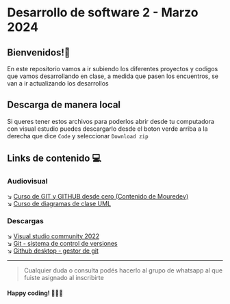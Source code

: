 # Desarrollo de software 2 - Marzo 2024

## Bienvenidos!🚀
En este repositorio vamos a ir subiendo los diferentes proyectos y codigos que vamos desarrollando en clase, a medida que pasen los encuentros, se van a ir actualizando los desarrollos

## Descarga de manera local
Si queres tener estos archivos para poderlos abrir desde tu computadora con visual estudio puedes descargarlo desde el boton verde arriba a la derecha que dice `Code` y seleccionar `Download zip`

## Links de contenido 💻

### Audiovisual
↘ [Curso de GIT y GITHUB desde cero (Contenido de Mouredev)](https://youtu.be/3GymExBkKjE?si=9R0CUDZBO-u_Ke3R)<br>
↘ [Curso de diagramas de clase UML](https://diagramasuml.com/diagrama-de-clases/)<br>
### Descargas
↘ [Visual studio community 2022](https://visualstudio.microsoft.com/es/thank-you-downloading-visual-studio/?sku=Community&channel=Release&version=VS2022&source=VSLandingPage&passive=false&cid=2030)<br>
↘ [Git - sistema de control de versiones](https://git-scm.com/download/win)<br>
↘ [Github desktop - gestor de git](https://desktop.github.com/)<br>
<hr>

> Cualquier duda o consulta podés hacerlo al grupo de whatsapp al que fuiste asignado al inscribirte

#### Happy coding! 🧑🏻‍💻

